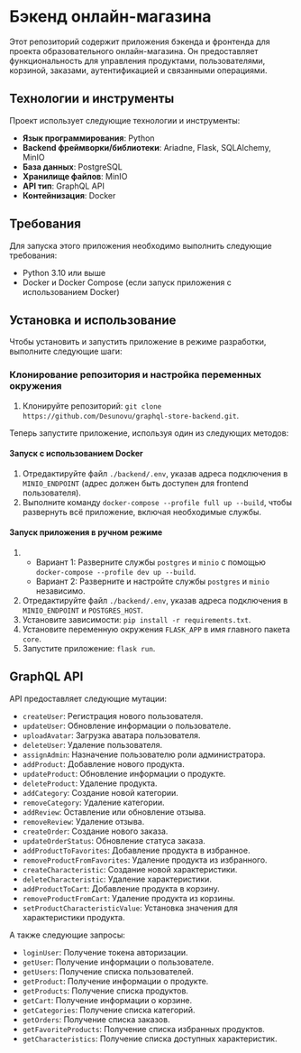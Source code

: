 # Бэкенд онлайн-магазина

Этот репозиторий содержит приложения бэкенда и фронтенда для проекта образовательного онлайн-магазина. Он предоставляет функциональность для управления продуктами, пользователями, корзиной, заказами, аутентификацией и связанными операциями.

## Технологии и инструменты

Проект использует следующие технологии и инструменты:

- **Язык программирования**: Python
- **Backend фреймворки/библиотеки**: Ariadne, Flask, SQLAlchemy, MinIO
- **База данных**: PostgreSQL
- **Хранилище файлов**: MinIO
- **API тип**: GraphQL API
- **Контейнизация**: Docker

## Требования

Для запуска этого приложения необходимо выполнить следующие требования:

- Python 3.10 или выше
- Docker и Docker Compose (если запуск приложения с использованием Docker)

## Установка и использование

Чтобы установить и запустить приложение в режиме разработки, выполните следующие шаги:

### Клонирование репозитория и настройка переменных окружения

1. Клонируйте репозиторий: `git clone https://github.com/Desunovu/graphql-store-backend.git`.

Теперь запустите приложение, используя один из следующих методов:

#### Запуск с использованием Docker

1. Отредактируйте файл `./backend/.env`, указав адреса подключения в `MINIO_ENDPOINT` (адрес должен быть доступен для frontend пользователя).
2. Выполните команду `docker-compose --profile full up --build`, чтобы развернуть всё приложение, включая необходимые службы.

#### Запуск приложения в ручном режиме

1. - Вариант 1: Разверните службы `postgres` и `minio` с помощью `docker-compose --profile dev up --build`. 
   - Вариант 2: Разверните и настройте службы `postgres` и `minio` независимо.
2. Отредактируйте файл `./backend/.env`, указав адреса подключения в `MINIO_ENDPOINT` и `POSTGRES_HOST`.
3. Установите зависимости: `pip install -r requirements.txt`.
4. Установите переменную окружения `FLASK_APP` в имя главного пакета `core`.
5. Запустите приложение: `flask run`.

## GraphQL API

API предоставляет следующие мутации:

- `createUser`: Регистрация нового пользователя.
- `updateUser`: Обновление информации о пользователе.
- `uploadAvatar`: Загрузка аватара пользователя.
- `deleteUser`: Удаление пользователя.
- `assignAdmin`: Назначение пользователю роли администратора.
- `addProduct`: Добавление нового продукта.
- `updateProduct`: Обновление информации о продукте.
- `deleteProduct`: Удаление продукта.
- `addCategory`: Создание новой категории.
- `removeCategory`: Удаление категории.
- `addReview`: Оставление или обновление отзыва.
- `removeReview`: Удаление отзыва.
- `createOrder`: Создание нового заказа.
- `updateOrderStatus`: Обновление статуса заказа.
- `addProductToFavorites`: Добавление продукта в избранное.
- `removeProductFromFavorites`: Удаление продукта из избранного.
- `createCharacteristic`: Создание новой характеристики.
- `deleteCharacteristic`: Удаление характеристики.
- `addProductToCart`: Добавление продукта в корзину.
- `removeProductFromCart`: Удаление продукта из корзины.
- `setProductCharacteristicValue`: Установка значения для характеристики продукта.

А также следующие запросы:

- `loginUser`: Получение токена авторизации.
- `getUser`: Получение информации о пользователе.
- `getUsers`: Получение списка пользователей.
- `getProduct`: Получение информации о продукте.
- `getProducts`: Получение списка продуктов.
- `getCart`: Получение информации о корзине.
- `getCategories`: Получение списка категорий.
- `getOrders`: Получение списка заказов.
- `getFavoriteProducts`: Получение списка избранных продуктов.
- `getCharacteristics`: Получение списка доступных характеристик.